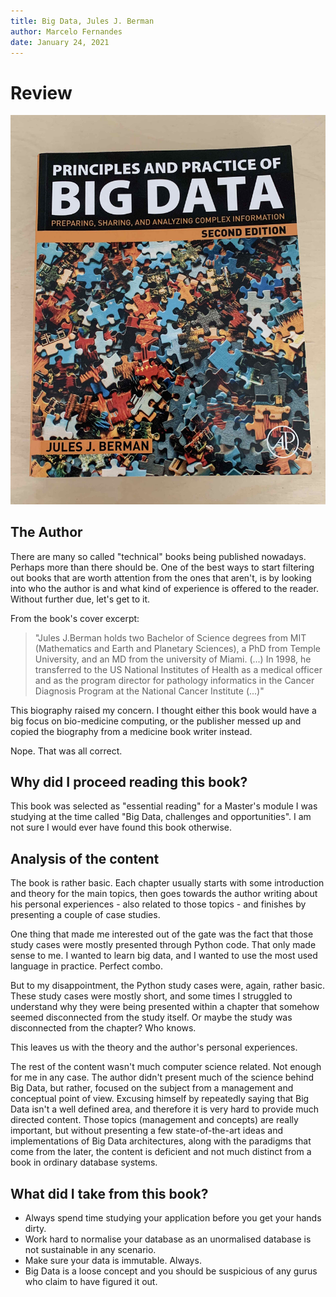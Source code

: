 ```yaml
---
title: Big Data, Jules J. Berman
author: Marcelo Fernandes
date: January 24, 2021
---
```


# Review

![big-data-jules-berman](big-data-jules-berman.jpg)

## The Author

There are many so called "technical" books being published nowadays. Perhaps
more than there should be. One of the best ways to start filtering out books
that are worth attention from the ones that aren't, is by looking into who the
author is and what kind of experience is offered to the reader. Without further
due, let's get to it.

From the book's cover excerpt:

> "Jules J.Berman holds two Bachelor of Science degrees from MIT (Mathematics and
> Earth and Planetary Sciences), a PhD from Temple University, and an MD from the
> university of Miami. (...) In 1998, he transferred to the US National
> Institutes of Health as a medical officer and as the program director for
> pathology informatics in the Cancer Diagnosis Program at the National Cancer
> Institute (...)"

 This biography raised my concern. I thought either this book would have a big
 focus on bio-medicine computing, or the publisher messed up and copied the
 biography from a medicine book writer instead.

Nope. That was all correct.

## Why did I proceed reading this book?

This book was selected as "essential reading" for a Master's module I was
studying at the time called "Big Data, challenges and opportunities". I am not
sure I would ever have found this book otherwise.

## Analysis of the content


 The book is rather basic. Each chapter usually starts with some introduction
 and theory for the main topics, then goes towards the author writing about his
 personal experiences - also related to those topics - and finishes by
 presenting a couple of case studies.

One thing that made me interested out of the gate was the fact that those study
cases were mostly presented through Python code. That only made sense to me. I
wanted to learn big data, and I wanted to use the most used language in
practice. Perfect combo.

But to my disappointment, the Python study cases were, again, rather basic.
These study cases were mostly short, and some times I struggled to understand
why they were being presented within a chapter that somehow seemed disconnected
from the study itself. Or maybe the study was disconnected from the chapter?
Who knows.

This leaves us with the theory and the author's personal experiences.

The rest of the content wasn't much computer science related. Not enough for me
in any case. The author didn't present much of the science behind Big Data, but
rather, focused on the subject from a management and conceptual point of view.
Excusing himself by repeatedly saying that Big Data isn't a well defined area,
and therefore it is very hard to provide much directed content. Those topics
(management and concepts) are really important, but without presenting a few
state-of-the-art ideas and implementations of Big Data architectures, along
with the paradigms that come from the later, the content is deficient and not
much distinct from a book in ordinary database systems.

## What did I take from this book?

- Always spend time studying your application before you get your hands dirty.
- Work hard to normalise your database as an unormalised database is not
  sustainable in any scenario.
- Make sure your data is immutable. Always.
- Big Data is a loose concept and you should be suspicious of any gurus who
  claim to have figured it out.

